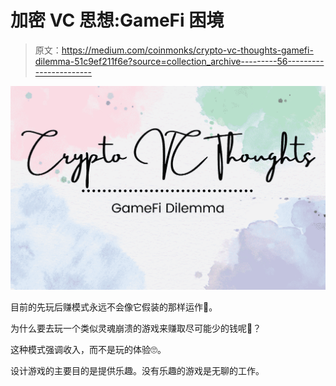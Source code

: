 # 加密 VC 思想:GameFi 困境

> 原文：<https://medium.com/coinmonks/crypto-vc-thoughts-gamefi-dilemma-51c9ef211f6e?source=collection_archive---------56----------------------->

![](img/e8d70ecf3f0318fb9e809890a0079f1b.png)

目前的先玩后赚模式永远不会像它假装的那样运作🤫。

为什么要去玩一个类似灵魂崩溃的游戏来赚取尽可能少的钱呢🤔？

这种模式强调收入，而不是玩的体验🙄。

设计游戏的主要目的是提供乐趣。没有乐趣的游戏是无聊的工作。